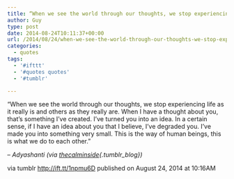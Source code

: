 ```yaml
---
title: “When we see the world through our thoughts, we stop experiencing life as it really is and others as…”
author: Guy
type: post
date: 2014-08-24T10:11:37+00:00
url: /2014/08/24/when-we-see-the-world-through-our-thoughts-we-stop-experiencing-life-as-it-really-is-and-others-as/
categories:
  - quotes
tags:
  - '#ifttt'
  - '#quotes quotes'
  - '#tumblr'

---
```

“When we see the world through our thoughts, we stop experiencing life as it really is and others as they really are. When I have a thought about you, that’s something I’ve created. I’ve turned you into an idea. In a certain sense, if I have an idea about you that I believe, I’ve degraded you. I’ve made you into something very small. This is the way of human beings, this is what we do to each other.”

&#8211; _Adyashanti (via [thecalminside][1]{.tumblr_blog})_

via tumblr http://ift.tt/1npmu6D published on August 24, 2014 at 10:16AM

 [1]: http://ift.tt/1fSS38z